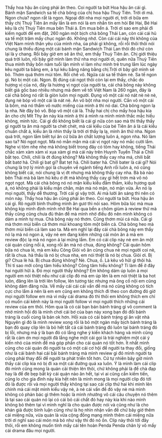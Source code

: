 Thấy hoa hậu ăn cũng phải ăn theo.
Coi người ta bứt
Hoa hậu ăn cái gì.
Bánh mặn Sandwich sa tế chà bông của chị hoa hậu Thuỳ Tiên.
Trời ơi má.
Ngon chưa? ngon rất là ngon.
Ngoại đời nha mọi người ơi, trời ơi bữa em thấy chị Thuỳ Tiên ăn mấy lần là em nói là em nhắn tin em hỏi Bé Hai, Bé Hai kêu là chị Thuỳ Tiên mua bên Thái á. Em mua bển á.
Trời ơi sao em phải đi kiếm người để em đặt, 260 ngàn một bịch chà bông Thái Lan, còn cái cái hũ sa tế một trăm mấy chục ngàn đó. Không nhớ. Còn cái cái
này thì không của Việt Nam mình thân yêu của mình nha, ủa phải gì không, rồi rồi thôi thôi nói chung là thiếu đúng một cái bánh mặn Sandwich Thái Lan thôi đó chứ còn lại là y chang.
Rồi bây giờ em sẽ ăn thử, em thấy Thuỳ Tiên ăn.
Chị giới thiệu quá trời luôn, rồi bây giờ mình làm thử nha mọi người ơi, quên nữa Thuỳ Tiên thua mình thấy bốn năm tuổi lận mình vì làm như mình trẻ trung lắm lúc ngày kêu người ta bằng em, à tụi kêu bằng năng bằng chị.Trời ơi bây giờ mình sẽ bỏ.
Thơm quá thơm mùi tôm.
Rồi chế vô. Ngửa cái sa tế thăm nè.
Sa tế ngon gì.
Nó bị một cái.
Ngon.
Bị đúng cái ngọt thôi còn lại em thấy, chắc do hương vị của nó, đây là hương vị ngọt của người ta, cái chà bông này không biết giá gốc bao nhiêu nhưng mà đem về tới Việt Nam là 260 ngàn, đây là cái chà bông nó rất là giòn luôn mọi người. Đụng vô một cái nó nát nè nè nè, đụng nè bóp vô một cái là nát nè.
Ăn vô bột nha mọi người.
Cắn vô một cái là bồm, mà nó thấm vô nước miếng của mình á thì nó dai. Chà bông ngon lạ lạ nha.
Nè đây bỏ vô.
Bóp vô một cái là.
Thấy hai chị cho mấy hoa hậu kia ăn cho chị Mít Thy ăn này kia mình á thì á mình ra mình mình thắc mắc hiểu không, mình tức. Cái gì đó không biết là cái gì nữa còn sao mà thì thấy thấy gì người ta ăn mà người ta chét chét, mà cái kiểu của bé Tiên ăn á là cái kiểu chuẩn chất á, kiểu ăn là nhìn thấy là trời ơi thấy lạ lạ, mình ăn thử nha.
Ngon quá trời, ngon lắm biết tụi ăn cứ bữa ăn chất lượng luôn á, ngon nha.
Nó làm sao ta? Nó ngọt ngọt.
Mà nó mằn mặn mà cái vị ngọt này nó mắc cười lắm.
Nghe vị tôm nhẹ nhẹ mà không biết trong đây có tôm hay không, tiếng Thái chắc xàm xàm xàm xì xụa xàm gì mà cái này trên Huynh Tuyển Thái a Chili bắt tẹo.
Chili, chili là ớt đúng không? Mà không thấy cay nha má, chili bắt bắt batơ hả.
Chili gì bat gì? Bat tẹt hả. Chili bater hả.
Chili bater là cái gì?
Nói chung là trợ lý mình gọi là chuyên về ngành tiếng Anh rồi luôn á, nó cũng không biết cái, nói chung là vị ớt nhưng mà không thấy cay nha. Bà bà nào bên Thái mà bả làm hũ kêu ơ ớt mà không thấy cay gì hết trơn mà vô nó ngọt ngọt.
Mà cái chà bông nó nó mặn kiểu kiểu đầm thấm, kiểu hương quê á, nó không phải là kiểu mặn chằn, mặn mà nó mặn, nó mặn vừa.
Ăn nó lạ mọi người, thấy dễ thương.
Trời cái gì vậy trời.
Ai mà lười ăn sáng thì nên có món này.
Thấy hoa hậu ăn cũng phải ăn theo.
Coi người ta bứt.
Hoa hậu ăn cái gì.
Rõ người bình thường mình ăn gươ thì nói sao. Hôm bữa lúc mà mua không kịp mình định mình nhờ Bé Hai qua bển a chôm giùm à review thử mà thấy cũng cũng chưa đủ thân để mà mình nhờ điều đó nên mình không có dám a mình tự mua.
Chà bông này nó thơm.
Cũng thơm mùi cá nữa.
Cái gì mà thơm mùi biển cả thơm mùi khoang tôm một biển cả.
Chà bông heo mà thơm mùi biển cả làm sao ta.
Mà em nghĩ lại đây cái chà bông này em thấy nó lạ mà nó ngon á, vậy nè em đang kiếm những cái món ăn á mà em review độc lạ mà nó ngon á lại mừng lắm.
Em có cái clip này nè em ăn một cái quán cũng nổi á, xong rồi ăn mà nó chua, đúng không? Cái quán hôm bữa nó chua lè, mà em kêu Công Giỏi vô ăn cũng chua nè mọi người coi nè, rất là chua.
hả thấu là nó bị chua nha, em nói thiệt là nó bị chua.
Giỏi ơi.
Bị gì?
Chua lè hả.
Bị chua đúng không? Nè.
Chua, ồ.
Là kêu vô hữi gì thôi hả.
Thì tí sao mới công tâm hiểu không? Công tâm hiểu không? Tí làm để ở đây hai người hữi à. Đó mọi người thấy không?
Em không dám úp luôn á mọi người em nói thiệt nếu như cái clip đó mà em úp lên là em nói thiệt là ba hot luôn, đăng lên là trời lên follow, lên tương tác nhưng mà ông cố nội em cũng không dám đăng nữa. Về mấy cái cái cái vấn đề mà nó cũng không có tích cực cho lắm á nên là em em cũng em không thích đi theo con đường đó giờ mọi người follow em mà vì mấy cái drama đó thì thôi em không thích em chỉ có muốn cái kênh này là mọi người follow vì mọi người thích những cái review của em thôi. Hôm qua là có cái bạn bán bánh tráng gì vô comment là nhờ mình hồi đó là mình chơi cái bơ của bạn này xong bạn đó đổi bánh tráng là cuối cùng là bán ok hơn. Hồi xưa có cái bánh tráng gì ăn vặt nhà Nguyên gì đó là mình review xong rồi là bỏ một ngàn mấy bịch bánh tráng là bạn đó quay clip lên là bỏ hết tất cả cái bánh tráng đó luôn tại bánh tráng đó bị lỗi, nhưng mà ý là bạn đó có lắng nghe ý kiến khách hàng và mình cũng rất là cảm ơn mọi người đã lắng nghe một cái gọi là trải nghiệm một cái ý kiến nhỏ của mình để mà góp phần cho cái quán nó tốt hơn. Ít nhất mình cũng cho cái quán đó người ta có một cái cơ hội để người ta thay đổi, giống như là cái bánh hai cái bãi bánh tráng mà mình review gì đó mình người ta cũng phải thay đổi để người ta phát triển tốt hơn.
Cứ tự nhiên bây giờ mình thấy cái clip kia nó bị đi xa một cái đường quá xa luôn.
Ý là mình làm cái clip đó mình cũng mong là quán cải thiện lên thôi, chứ không phải là để chà đạp hay là để đè bẹp bất kỳ cái quán nào ăn hết, tại vì ai cũng cần kiếm tiền, cũng lo cho gia đình này kia hết nên là mình mong là mọi người clip đó tới đó là được rồi và mọi người thấy không tại sao cái clip thứ hai khi mình lên chính mà cái mặt mình kiểu vậy nè, à nè cái vấn đề đó vậy nè mà mình không có phản bác gì thêm hoặc là mình nhướng vô cái câu chuyện nó thêm là tại sao cái quán nó lại có cái bỏ cái chất đó hay này kia khi nào mình không bỏ thêm tại vì mình nghĩ là cho quán được nói và cũng như là cho khán giả được bình luận cũng như là họ nhìn nhận vấn đề chứ bây giờ thêm cái miệng nữa, vừa quán là vừa cộng đồng mạng mình thêm cái miệng nữa trời ơi nghĩ sao cái món mà bỏ như vậy thì đó nó ồn. Clip này thôi tới đây thôi, rồi em không muốn tính mấy cái tên hoàn Penda Penda chân lý vô mấy cái drama đâu mọi người.